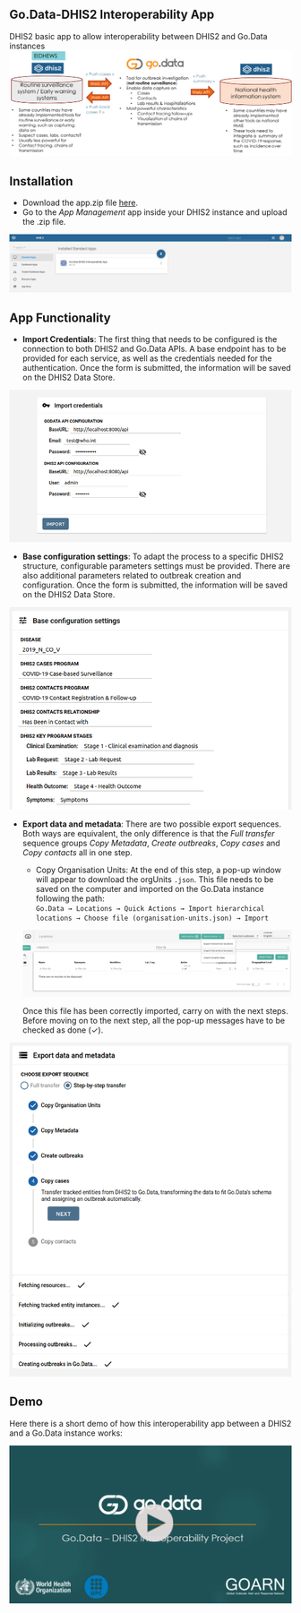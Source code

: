 ## Go.Data-DHIS2 Interoperability App
DHIS2 basic app to allow interoperability between DHIS2 and Go.Data instances
![Architecture summary](./images/overview.png)

## Installation

+ Download the app.zip file <a href="https://github.com/WISCENTD-UPC/godata-dhis2-interoperability-app/files/6406071/app.zip">here</a>.
+ Go to the *App Management* app inside your DHIS2 instance and upload the .zip file.

![App Management DHIS2](./images/app-management.png)

## App Functionality

+ **Import Credentials**: The first thing that needs to be configured is the connection to both DHIS2 and Go.Data APIs. A base endpoint has to be provided for each service, as well as the credentials needed for the authentication. Once the form is submitted, the information will be saved on the DHIS2 Data Store.

<p align="center">
    <img src="./images/credentials.png" width="700">
</p>

+ **Base configuration settings**: To adapt the process to a specific DHIS2 structure, configurable parameters settings must be provided. There are also additional parameters related to outbreak creation and configuration. Once the form is submitted, the information will be saved on the DHIS2 Data Store.

<p align="center">
    <img src="./images/base-config.png" width="600">
</p>

+ **Export data and metadata**: There are two possible export sequences. Both ways are equivalent, the only difference is that the *Full transfer* sequence groups *Copy Metadata*, *Create outbreaks*, *Copy cases* and *Copy contacts* all in one step. 
    + Copy Organisation Units: At the end of this step, a pop-up window will appear to download the orgUnits `.json`. This file needs to be saved on the computer and imported on the Go.Data instance following the path: <br />
    `Go.Data → Locations → Quick Actions → Import hierarchical locations → Choose file (organisation-units.json) → Import`    

    ![Screenshot of Go.Data locations](./images/locations-path.png)

    Once this file has been correctly imported, carry on with the next steps. Before moving on to the next step, all the pop-up messages have to be checked as done (✓).

<p align="center">
    <img src="./images/step-by-step.png" width=600>
</p>

## Demo
Here there is a short demo of how this interoperability app between a DHIS2 and a Go.Data instance works:

[![Demo](./images/intro.png)](https://www.essi.upc.edu/~petar/videos/demo.mp4)
